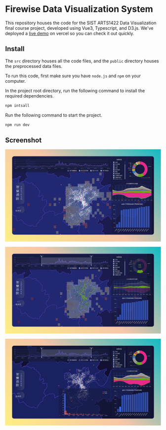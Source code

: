 # Firewise Data Visualization System

This repository houses the code for the SIST ARTS1422 Data Visualization final course project, developed using Vue3, Typescript, and D3.js. We've deployed a [live demo](https://data-vis-frontend.project.liguohan.com/) on vercel so you can check it out quickly.

## Install

The `src` directory houses all the code files, and the `public` directory houses the preprocessed data files.

To run this code, first make sure you have `node.js` and `npm` on your computer.

In the project root directory, run the following command to install the required dependencies.

```sh
npm intsall
```

Run the following command to start the project.

```sh
npm run dev
```

## Screenshot

![overview](screenshot/overview.png)

![mouse hover on certain type](screenshot/mouse-hover-type.png)

![factor analysis](screenshot/factor-analysis.png)
